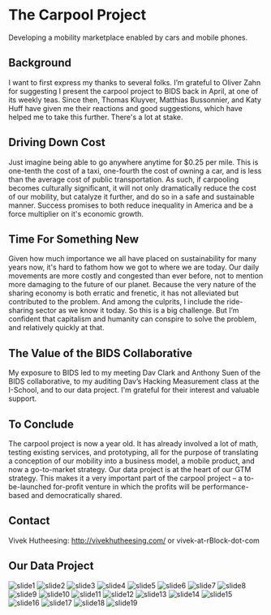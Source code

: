 # The Carpool Project



Developing a mobility marketplace enabled by cars and mobile phones.

## Background

I want to first express my thanks to several folks. I’m grateful to Oliver Zahn for suggesting I present the carpool project to BIDS back in April, at one of its weekly teas. Since then, Thomas Kluyver, Matthias Bussonnier, and Katy Huff have given me their reactions and good suggestions, which have helped me to take this further. There's a lot at stake.

## Driving Down Cost

Just imagine being able to go anywhere anytime for $0.25 per mile. This is one-tenth the cost of a taxi, one-fourth the cost of owning a car, and is less than the average cost of public transportation. As such, if carpooling becomes culturally significant, it will not only dramatically reduce the cost of our mobility, but catalyze it further, and do so in a safe and sustainable manner. Success promises to both reduce inequality in America and be a force multiplier on it's economic growth.

## Time For Something New

Given how much importance we all have placed on sustainability for many years now, it's hard to fathom how we got to where we are today. Our daily movements are more costly and congested than ever before, not to mention more damaging to the future of our planet. Because the very nature of the sharing economy is both erratic and frenetic, it has not alleviated but contributed to the problem. And among the culprits, I include the ride-sharing sector as we know it today. So this is a big challenge. But I’m confident that capitalism and humanity can conspire to solve the problem, and relatively quickly at that.

## The Value of the BIDS Collaborative

My exposure to BIDS led to my meeting Dav Clark and Anthony Suen of the BIDS collaborative, to my auditing Dav’s Hacking Measurement class at the I-School, and to our data project. I'm grateful for their interest and valuable support.

## To Conclude

The carpool project is now a year old. It has already involved a lot of math, testing existing services, and prototyping, all for the purpose of translating a conception of our mobility into a business model, a mobile product, and now a go-to-market strategy.  Our data project is at the heart of our GTM strategy. This makes it a very important part of the carpool project – a to-be-launched for-profit venture in which the profits will be performance-based and democratically shared.

## Contact

Vivek Hutheesing: http://vivekhutheesing.com/ or vivek-at-rBlock-dot-com

## Our Data Project
![slide1](https://cloud.githubusercontent.com/assets/14024852/9926722/edc68dda-5ccc-11e5-8a9e-de19601268c9.PNG)
![slide2](https://cloud.githubusercontent.com/assets/14024852/9926723/ede5e05e-5ccc-11e5-8834-31d340b79574.PNG)
![slide3](https://cloud.githubusercontent.com/assets/14024852/9926725/ee03481a-5ccc-11e5-926e-0dd43da42359.PNG)
![slide4](https://cloud.githubusercontent.com/assets/14024852/9926724/edf8199a-5ccc-11e5-8fe2-a3200326874e.PNG)
![slide5](https://cloud.githubusercontent.com/assets/14024852/9926727/ee0732ea-5ccc-11e5-8bea-a81825dc973e.PNG)
![slide6](https://cloud.githubusercontent.com/assets/14024852/9926728/ee09f03e-5ccc-11e5-9778-cd5e5fe1352b.PNG)
![slide7](https://cloud.githubusercontent.com/assets/14024852/9926726/ee070220-5ccc-11e5-9fd2-44b122addba1.PNG)
![slide8](https://cloud.githubusercontent.com/assets/14024852/9926730/ee10526c-5ccc-11e5-9682-5b944e663c20.PNG)
![slide9](https://cloud.githubusercontent.com/assets/14024852/9926729/ee0b4af6-5ccc-11e5-85a0-64531f5e6f69.PNG)
![slide10](https://cloud.githubusercontent.com/assets/14024852/9926731/ee142b6c-5ccc-11e5-84bf-cfa9584b8129.PNG)
![slide11](https://cloud.githubusercontent.com/assets/14024852/9926732/ee178596-5ccc-11e5-8564-9e6abc8cd982.PNG)
![slide12](https://cloud.githubusercontent.com/assets/14024852/9926734/ee1d9dfa-5ccc-11e5-8925-113aa45c5db2.PNG)
![slide13](https://cloud.githubusercontent.com/assets/14024852/9926735/ee1ed47c-5ccc-11e5-846f-83bda8df3dee.PNG)
![slide14](https://cloud.githubusercontent.com/assets/14024852/9926733/ee1da6ba-5ccc-11e5-8ccd-35fabc45ea8a.PNG)
![slide15](https://cloud.githubusercontent.com/assets/14024852/9926736/ee221dda-5ccc-11e5-81fb-e0ea9effafff.PNG)
![slide16](https://cloud.githubusercontent.com/assets/14024852/9926737/ee24975e-5ccc-11e5-8f4f-d61f6dd85061.PNG)
![slide17](https://cloud.githubusercontent.com/assets/14024852/9926738/ee2964b4-5ccc-11e5-9a24-d7c6abe85025.PNG)
![slide18](https://cloud.githubusercontent.com/assets/14024852/9926739/ee345a04-5ccc-11e5-9e1c-ce99a9a1c3f0.PNG)
![slide19](https://cloud.githubusercontent.com/assets/14024852/9926740/ee34bfb2-5ccc-11e5-90a3-4c44b25ff8ed.PNG)



